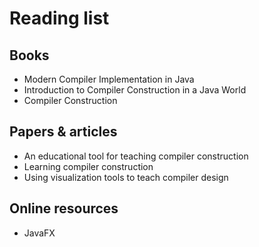 # Reading list

## Books

- Modern Compiler Implementation in Java
- Introduction to Compiler Construction in a Java World
- Compiler Construction

## Papers & articles

- An educational tool for teaching compiler construction
- Learning compiler construction
- Using visualization tools to teach compiler design

## Online resources

- JavaFX
